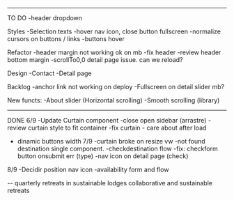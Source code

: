 
---
TO DO 
-header dropdown

Styles
-Selection texts
-hover nav icon, close button fullscreen
-normalize cursors on buttons / links
-buttons hover

Refactor
-header margin not working ok on mb 
-fix header
-review header bottom margin 
-scrollTo0,0 detail page issue. can we reload?

Design
-Contact
-Detail page

Backlog
-anchor link not working on deploy
-Fullscreen on detail slider mb?

New functs:
-About slider (Horizontal scrolling)
-Smooth scrolling (library)

----
DONE
6/9
-Update Curtain component 
-close open sidebar (arrastre)
-review curtain style to fit container
-fix curtain - care about after load
- dinamic buttons width
7/9
-curtain broke on resize vw
-not found destination single component. 
-checkdestination flow 
-fix: checkform button onsubmit err (type)
-nav icon on detail page (check)



8/9
-Decidir position nav icon
-availability form and flow

--
quarterly retreats in sustainable lodges
collaborative and sustainable retreats